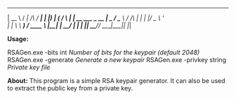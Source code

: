  _____   _____         _____
|  __ \ / ____|  /\   / ____|
| |__) | (___   /  \ | |  __  ___ _ __
|  _  / \___ \ / /\ \| | |_ |/ _ \ '_ \
| | \ \ ____) / ____ \ |__| |  __/ | | |
|_|  \_\_____/_/    \_\_____|\___|_| |_|

**Usage:**

  RSAGen.exe -bits int
        *Number of bits for the keypair (default 2048)*
  RSAGen.exe -generate
        *Generate a new keypair*
  RSAGen.exe -privkey string
        *Private key file*

**About:**
  This program is a simple RSA keypair generator.
  It can also be used to extract the public key from a private key.